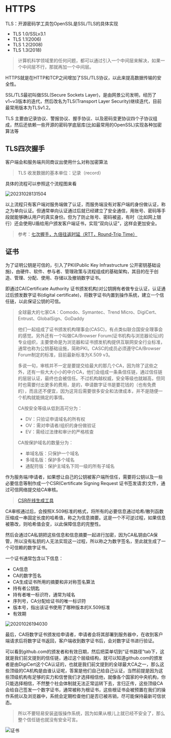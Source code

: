 # HTTPS

TLS：开源密码学工具包OpenSSL是SSL/TLS的具体实现

- TLS 1.0/SSLv3.1
- TLS 1.1(2006)  
- TLS 1.2(2008)  
- TLS 1.3(2018)

> 计算机科学领域里的任何问题，都可以通过引入一个中间层来解决，如果一个中间层不行，那就再加一个中间层。

HTTPS就是在HTTP和TCP之间增加了SSL/TLS协议，以此来提高数据传输的安全性。

SSL/TLS最初叫做SSL(Secure Sockets Layer)，是由网景公司发明，经历了v1~v3版本的迭代，然后改名为TLS(Transport Layer Security)继续迭代，目前最常用版本为TLSv1.2。

TLS 主要由记录协议、警报协议、握手协议、以及密码变更协议四个子协议组成，然后还依赖一些开源的密码学底层库(比如最常用的OpenSSL)实现各种加密算法等

## TLS四次握手

客户端会和服务端共同商议出使用什么对称加密算法

> TLS 收发数据的基本单位：记录（record）

具体的流程可以参照这个流程图来看

![20231028131504](https://image.zuoright.com/20231028131504.png)

以上流程只有客户端对服务端做了认证，而服务端没有对客户端的身份做认证，称之为单向认证。但通常单向认证通过后就已经建立了安全通信，用账号、密码等手段就能够确认用户的真实身份。但为了防止账号、密码被盗，有时（比如网上银行）还会使用U盾给用户颁发客户端证书，实现“双向认证”，这样会更加安全。

> 参考：[七次握手，九倍往返时延（RTT，Round-Trip Time）](https://draveness.me/whys-the-design-https-latency/)

## 证书

为了证明公钥是可信的，引入了PKI(Public Key Infrastructure 公开密钥基础设施)，由硬件、软件、参与者、管理政策与流程组成的基础架构，其目的在于创造、管理、分配、使用、存储以及撤销数字证书。

即通过CA(Certificate Authority 证书颁发机构)对公钥拥有者做专业认证，认证通过后颁发数字证书(digital certificate)，将数字证书内置到操作系统，建立一个信任链，以此保证公钥的可信。

> 全球最大的七家CA：Comodo、Symantec、Trend Micro、DigiCert、Entrust、GlobalSign、GoDaddy
>
> 他们一起组成了证书颁发机构理事会(CASC)，有点类似联合国安全理事会的感觉。另外还有一个叫做CA/Browser Forum(证书机构与浏览器论坛)的专业组织，主要使命是为浏览器和证书颁发机构提供互联网安全行业标准，通常也称为公钥基础设施，简称PKI。CASC的成员必须遵守CA/Browser Forum制定的标准，目前最新标准为X.509 v3。
>
> 多说一句，审核并不一定是要提交给最大的那几个CA，因为除了这些之外，还有一些大大小小的中介CA，他们会组成一条条信任链，通过信任链的层层认证，最终也会被信任。不过机构越权威，安全等级也就越高，但同时也需要付出更多的费用，是的，申请数字证书是要花钱的（也有免费的），而且还不便宜，因为这背后需要很多安全和法律成本，并不是随便一个机构就能搞定的事情。
>
> CA按安全等级从低到高可分为：
>
> - DV：只验证申请域名的所有权
> - OV：需对申请者/组织的身份做验证
> - EV：需经过法律和审计的严格核查
>
> CA按保护域名的数量分为：
>
> - 单域名版：只保护一个域名
> - 多域名版：保护多个域名
> - 通配符版：保护主域名下同一级的所有子域名

作为服务端/申请者，如果想让自己的公钥被客户端所信任，需要将公钥以及一些必要信息等制作成一个CSR(Certificate Signing Request 证书签发请求)文件，通过可信网络提交给CA审核。

> [CSR在线生成工具](https://myssl.com/csr_create.html)

CA审核通过后，会按照X.509标准的格式，将所有的必要信息通过哈希/散列函数压缩成一串固定长度的哈希值，称之为信息摘要。这是一个不可逆过程，如果信息被篡改，则哈希值会变，以此保障信息的完整性。

然后会通过CA私钥把这些信息和信息摘要一起进行加密，因为CA私钥由CA保管，所以没有私钥的人无法实现这一过程，所以称之为数字签名，至此就生成了一个可信赖的数字证书。

一个证书通常包含以下信息：

- CA信息
- CA的数字签名
- CA生成证书所用的摘要和非对称签名算法
- 持有者公钥匙
- 持有者唯一标识符，通常为域名
- 序列号，CA分配给证书的唯一标识符
- 版本号，指出该证书使用了哪种版本的X.509标准
- 有效期

![20201026194030](http://image.zuoright.com/20201026194030.png)

最后，CA将数字证书颁发给申请者，申请者会将其部署到服务器中，在收到客户端请求后将数字证书返回，客户端收到数字证书后，会对数字证书进行验证。

可以看到github.com的颁发者和有效日期，然后把菜单切到“证书路径”tab下，这就是我们前文提到的信任链，通过这个层级结构，就可以知道github.com的颁发者是由DigiCert这个CA认证的，也就是我们前文提到的全球最大CA之一，那么这些顶级的CA机构是由谁认证呢，答案是他们自己给自己认证，当然前提是因为这些顶级机构有足够的实力和信誉我们才选择相信他，就像各个国家的中央机构，你只能选择相信，不然整个社会体制就无法正常运转下去，言归正传，这些顶级CA会给自己签发一个数字证书，通常被称为根证书，这些根证书会被预置在我们的操作系统以及浏览器中，系统会定期检查他们是否已被吊销，尽可能保持最新可信状态。

> 所以不要轻易安装盗版操作系统，因为如果从根儿上就已经不安全了，那么整个信任链也就没有安全可言。

![证书](http://image.zuoright.com/证书.png)
